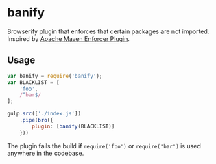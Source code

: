 # banify

Browserify plugin that enforces that certain packages are not imported. Inspired by [Apache Maven Enforcer Plugin](http://maven.apache.org/enforcer/enforcer-rules/bannedDependencies.html).

## Usage

```js
var banify = require('banify');
var BLACKLIST = [
    'foo',
    /^bar$/
];

gulp.src(['./index.js'])
    .pipe(bro({
        plugin: [banify(BLACKLIST)]
    }))
```

The plugin fails the build if `require('foo')` or `require('bar')` is used anywhere in the codebase.
